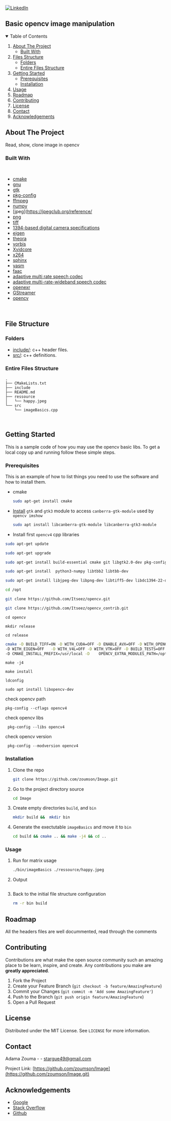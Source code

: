 [![LinkedIn][linkedin-shield]][linkedin-url]
<!--
[![Contributors][contributors-shield]][contributors-url]
[![Forks][forks-shield]][forks-url]
[![Stargazers][stars-shield]][stars-url]
[![Issues][issues-shield]][issues-url]
[![MIT License][license-shield]][license-url]
[![LinkedIn][linkedin-shield]][linkedin-url]


[![Github][github-shield]][github.com/zoumson?tab=repositories]
[![Stack Overflow][stackoverflow-shield]][stackoverflow.com/users/11175375/adam]
[![Leetcode][leetcode-shield]][eetcode.com/Hard_Code/]
-->
## Basic opencv image manipulation

<!-- TABLE OF CONTENTS -->
<details open="open">
  <summary>Table of Contents</summary>
  <ol>
    <li>
      <a href="#about-the-project">About The Project</a>
      <ul>
        <li><a href="#built-with">Built With</a></li>
      </ul>
    </li>
    <li>
      <a href="#file-structure">Files Structure</a>
      <ul>
        <li><a href="#folders">Folders</a></li>
        <li><a href="#entire-files-structure">Entire Files Structure</a></li>
      </ul>
    </li>
    <li>
      <a href="#getting-started">Getting Started</a>
      <ul>
        <li><a href="#prerequisites">Prerequisites</a></li>
        <li><a href="#installation">Installation</a></li>
      </ul>
    </li>
    <li><a href="#usage">Usage</a></li>
    <li><a href="#roadmap">Roadmap</a></li>
    <li><a href="#contributing">Contributing</a></li>
    <li><a href="#license">License</a></li>
    <li><a href="#contact">Contact</a></li>
    <li><a href="#acknowledgements">Acknowledgements</a></li>
  </ol>
</details>



<!-- ABOUT THE PROJECT -->
## About The Project

<!-- [![Product Name Screen Shot][product-screenshot]](https://example.com) -->

Read, show, clone image in opencv

<!--Built with -->
### Built With

<br>

* [cmake](https://cmake.org/)
* [gnu](https://www.gnu.org/)
* [gtk](https://www.gtk.org/)
* [pkg-config](https://www.freedesktop.org/wiki/Software/pkg-config/)
* [ffmpeg](http://ffmpeg.org/)
* [numpy](https://numpy.org/)
* [jpeg](https://jpegclub.org/reference/
* [png](http://www.libpng.org/pub/png/libpng.html)
* [tiff](https://www.adobe.io/open/standards/TIFF.html)
* [1394-based digital camera specifications](https://damien.douxchamps.net/ieee1394/libdc1394/)
* [eigen](https://www.eigen.tuxfamily.org)
* [theora](https://www.theora.org/)
* [vorbis](https://xiph.org/vorbis/doc/libvorbis/index.html)
* [Xvidcore](https://www.xvid.com/)
* [x264](https://www.videolan.org/developers/x264.html)
* [sphinx](https://www.sphinx-doc.org/en/master/)
* [yasm](https://yasm.tortall.net/)
* [faac](http://faac.sourceforge.net/)
* [adaptive multi rate speech codec](https://packages.debian.org/sid/libopencore-amrnb-dev)
* [adaptive multi-rate-wideband speech codec](https://packages.debian.org/sid/libopencore-amrwb-dev)
* [openexr](https://www.openexr.com/)
* [GStreamer](https://gstreamer.freedesktop.org/)
* [opencv](https://opencv.org/)

<br>

## File Structure

### Folders

* [include/](include/): c++ header files.
* [src/](src/): c++ definitions.


### Entire Files Structure 


```
.
├── CMakeLists.txt
├── include
├── README.md
├── ressource
│   └── happy.jpeg
└── src
    └── imageBasics.cpp



```


<!-- GETTING STARTED -->
## Getting Started

This is a sample code of how you may use  the opencv basic libs.
To get a local copy up and running follow these simple steps.

### Prerequisites

This is an example of how to list things you need to use the software and how to install them.
* cmake
  ```sh
  sudo apt-get install cmake
  ```
* [Install](https://askubuntu.com/questions/342202/failed-to-load-module-canberra-gtk-module-but-already-installed) `gtk` and `gtk3` module to access `canberra-gtk-module` used by `opencv imshow`
 
  ```sh
  sudo apt install libcanberra-gtk-module libcanberra-gtk3-module
  ```
 * Install first `opencv4` cpp libraries 


 ```sh
 sudo apt-get update
 ```
 ```sh
 sudo apt-get upgrade
 ```
 
 ```sh
 sudo apt-get install build-essential cmake git libgtk2.0-dev pkg-config libavcodec-dev libavformat-dev libswscale-dev
 ```
 ```sh
 sudo apt-get install  python3-numpy libtbb2 libtbb-dev
 ```
 ```sh
 sudo apt-get install libjpeg-dev libpng-dev libtiff5-dev libdc1394-22-dev libeigen3-dev libtheora-dev libvorbis-dev libxvidcore-dev libx264-dev sphinx-common       libtbb-dev yasm libfaac-dev libopencore-amrnb-dev libopencore-amrwb-dev libopenexr-dev libgstreamer-plugins-base1.0-dev libavutil-dev libavfilter-dev             libavresample-dev
 ```
 
 ```sh
 cd /opt
 ```
 ```sh
 git clone https://github.com/Itseez/opencv.git
 ```
 
 ```sh
 git clone https://github.com/Itseez/opencv_contrib.git
 ```
 ```
 cd opencv
 ```
 ```
 mkdir release
 ```
 ```
 cd release
 ```
 
 
 ```sh
 cmake -D BUILD_TIFF=ON -D WITH_CUDA=OFF -D ENABLE_AVX=OFF -D WITH_OPENGL=OFF -D WITH_OPENCL=OFF -D WITH_IPP=OFF -D WITH_TBB=ON -D BUILD_TBB=ON 
 -D WITH_EIGEN=OFF   -D WITH_V4L=OFF -D WITH_VTK=OFF -D BUILD_TESTS=OFF -D BUILD_PERF_TESTS=OFF -D CMAKE_BUILD_TYPE=RELEASE 
 -D CMAKE_INSTALL_PREFIX=/usr/local -D    OPENCV_EXTRA_MODULES_PATH=/opt/opencv_contrib/modules /opt/opencv/
 ```
 ```
 make -j4
 ```
 ```
 make install
 ```
 ```
 ldconfig
 ```
 ```
 sudo apt install libopencv-dev
 ```
 check opencv path
 ```
 pkg-config --cflags opencv4
 ```
 check opencv libs
 ```
  pkg-config --libs opencv4
 ```
 check opencv version
 ```
  pkg-config --modversion opencv4
 ```
### Installation

1. Clone the repo
   ```sh
   git clone https://github.com/zoumson/Image.git
   ```
2. Go to the project directory source
   ```sh
   cd Image
   ```
3. Create empty directories `build`, and `bin`
   ```sh
   mkdir build &&  mkdir bin 
   ```
5. Generate the exectutable `imageBasics` and move it to `bin`
   ```sh
   cd build && cmake .. && make -j4 && cd ..
   ```

<!-- USAGE EXAMPLES -->
### Usage
1. Run for matrix usage 
   ```sh
   ./bin/imageBasics ./ressource/happy.jpeg
   ```
2. Output
   ```sh

   ```

4. Back to the initial file structure configuration
   ```sh
   rm -r bin build 
   ```
<!-- ROADMAP -->
## Roadmap

All the headers files are well docummented, read through the comments

<!-- CONTRIBUTING -->
## Contributing

Contributions are what make the open source community such an amazing place to be learn, inspire, and create. Any contributions you make are **greatly appreciated**.

1. Fork the Project
2. Create your Feature Branch (`git checkout -b feature/AmazingFeature`)
3. Commit your Changes (`git commit -m 'Add some AmazingFeature'`)
4. Push to the Branch (`git push origin feature/AmazingFeature`)
5. Open a Pull Request



<!-- LICENSE -->
## License

Distributed under the MIT License. See `LICENSE` for more information.



<!-- CONTACT -->
## Contact

Adama Zouma - <!-- [@your_twitter](https://twitter.com/your_username) -->- stargue49@gmail.com

Project Link: [https://github.com/zoumson/Image](https://github.com/zoumson/Image.git)



<!-- ACKNOWLEDGEMENTS -->
## Acknowledgements
* [Google](https://www.google.com/)
* [Stack Overflow](https://stackoverflow.com/)
* [Github](https://github.com/)




<!-- MARKDOWN LINKS & IMAGES -->
<!-- https://www.markdownguide.org/basic-syntax/#reference-style-links -->

[contributors-shield]: https://img.shields.io/github/contributors/othneildrew/Best-README-Template.svg?style=for-the-badge
[contributors-url]: https://github.com/othneildrew/Best-README-Template/graphs/contributors
[forks-shield]: https://img.shields.io/github/forks/othneildrew/Best-README-Template.svg?style=for-the-badge
[forks-url]: https://github.com/othneildrew/Best-README-Template/network/members
[stars-shield]: https://img.shields.io/github/stars/othneildrew/Best-README-Template.svg?style=for-the-badge
[stars-url]: https://github.com/othneildrew/Best-README-Template/stargazers
[issues-shield]: https://img.shields.io/github/issues/othneildrew/Best-README-Template.svg?style=for-the-badge
[issues-url]: https://github.com/othneildrew/Best-README-Template/issues
[license-shield]: https://img.shields.io/github/license/othneildrew/Best-README-Template.svg?style=for-the-badge
[license-url]: https://github.com/othneildrew/Best-README-Template/blob/master/LICENSE.txt
[linkedin-shield]: https://img.shields.io/badge/-LinkedIn-black.svg?style=for-the-badge&logo=linkedin&colorB=555
[linkedin-url]: linkedin.com/in/adama-zouma-553bba13a
[product-screenshot]: images/screenshot.png

